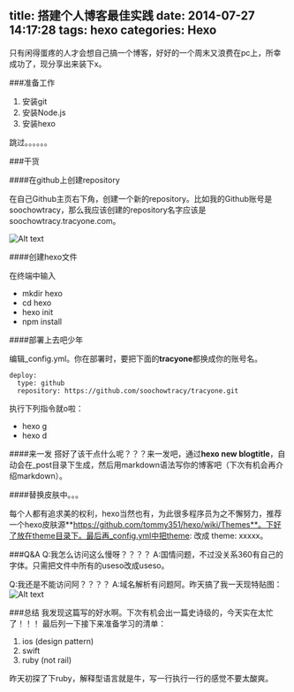 title: 搭建个人博客最佳实践
date: 2014-07-27 14:17:28
tags: hexo
categories: Hexo
---

只有闲得蛋疼的人才会想自己搞一个博客，好好的一个周末又浪费在pc上，所幸成功了，现分享出来装下x。

###准备工作
1. 安装git
2. 安装Node.js
3. 安装hexo
<!--more-->
跳过。。。。。。

###干货

####在github上创建repository

在自己Github主页右下角，创建一个新的repository。比如我的Github账号是soochowtracy，那么我应该创建的repository名字应该是soochowtracy.tracyone.com。

![Alt text](http://ww2.sinaimg.cn/large/7cff62c6gw1eir9vlmxm8j20ri08st9i.jpg)

####创建hexo文件

在终端中输入
- mkdir hexo
- cd hexo
- hexo init
- npm install


####部署上去吧少年

编辑_config.yml。你在部署时，要把下面的**tracyone**都换成你的账号名。

    deploy:
      type: github
      repository: https://github.com/soochowtracy/tracyone.git
      
执行下列指令就o啦：
- hexo g
- hexo d

####来一发
搭好了该干点什么呢？？？来一发吧，通过**hexo new blogtitle**，自动会在_post目录下生成，然后用markdown语法写你的博客吧（下次有机会再介绍markdown）。

####替换皮肤中。。。

每个人都有追求美的权利，hexo当然也有，为此很多程序员为之不懈努力，推荐一个hexo皮肤源**https://github.com/tommy351/hexo/wiki/Themes**。下好了放在theme目录下。最后再_config.yml中把theme: 改成 theme: xxxxx。

###Q&A
Q:我怎么访问这么慢呀？？？？
A:国情问题，不过没关系360有自己的字体。只需把文件中所有的useso改成useso。

Q:我还是不能访问阿？？？？
A:域名解析有问题阿。昨天搞了我一天现特贴图：
![Alt text](http://ww1.sinaimg.cn/large/7cff62c6gw1eirbo3aiv8j21k60eo76i.jpg)

###总结
我发现这篇写的好水啊。下次有机会出一篇史诗级的，今天实在太忙了！！！
最后列一下接下来准备学习的清单：
1. ios (design pattern)
2. swift
3. ruby (not rail)

昨天初探了下ruby，解释型语言就是牛，写一行执行一行的感觉不要太酸爽。








